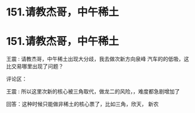 # 151.请教杰哥，中午稀土

# 151.请教杰哥，中午稀土

王震 : 请教杰哥，中午稀土出现大分歧，我去做次新方向泉峰 汽车的的低吸，这比交易哪里出现了问题？

评论区：

王震 : 所以这里次新的核心被三角取代，做龙二的风险，，难度都急剧增加了

回答：这种时候只能做非稀土的核心票了，比如三角，欣天， 新农